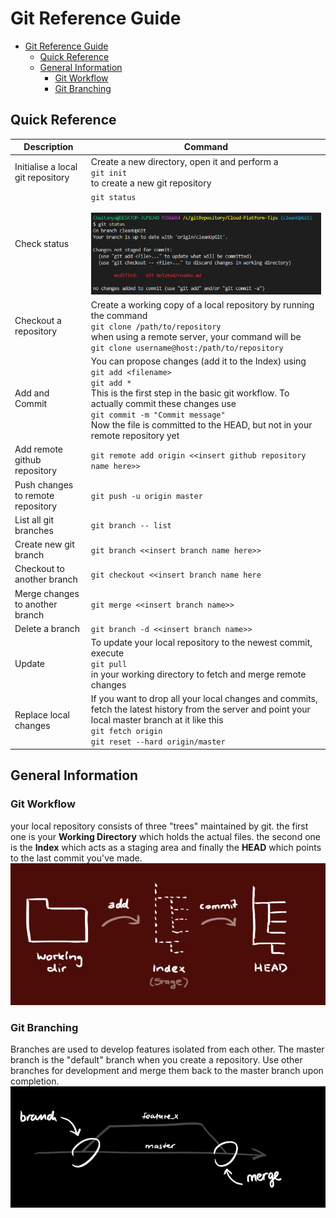 # Git Reference Guide

- [Git Reference Guide](#git-reference-guide)
  - [Quick Reference](#quick-reference)
  - [General Information](#general-information)
    - [Git Workflow](#git-workflow)
    - [Git Branching](#git-branching)

## Quick Reference

| Description                       | Command                                                                                                                                                                                                                                                                                                            |
| --------------------------------- | ------------------------------------------------------------------------------------------------------------------------------------------------------------------------------------------------------------------------------------------------------------------------------------------------------------------ |
| Initialise a local git repository | Create a new directory, open it and perform a <br> `git init` <br> to create a new git repository                                                                                                                                                                                                                  |
| Check status                      | `git status` <br><br> ![Git Status](https://github.com/chatenrk/Cloud-Platform-Tips/blob/cleanUpGit/Git%20Related/screenshots/git%20status.PNG) <br>                                                                                                                                                               |
| Checkout a repository             | Create a working copy of a local repository by running the command <br> `git clone /path/to/repository` <br> when using a remote server, your command will be <br> `git clone username@host:/path/to/repository`                                                                                                   |
| Add and Commit                    | You can propose changes (add it to the Index) using <br> `git add <filename>` <br> `git add *` <br> This is the first step in the basic git workflow. To actually commit these changes use <br> `git commit -m "Commit message"` <br> Now the file is committed to the HEAD, but not in your remote repository yet |
| Add remote github repository      | `git remote add origin <<insert github repository name here>>`                                                                                                                                                                                                                                                     |
| Push changes to remote repository | `git push -u origin master`                                                                                                                                                                                                                                                                                        |
| List all git branches             | `git branch -- list`                                                                                                                                                                                                                                                                                               |
| Create new git branch             | `git branch <<insert branch name here>>`                                                                                                                                                                                                                                                                           |
| Checkout to another branch        | `git checkout <<insert branch name here`                                                                                                                                                                                                                                                                           |
| Merge changes to another branch   | `git merge <<insert branch name>>`                                                                                                                                                                                                                                                                                 |
| Delete a branch                   | `git branch -d <<insert branch name>>`                                                                                                                                                                                                                                                                             |
| Update                            | To update your local repository to the newest commit, execute <br> `git pull` <br> in your working directory to fetch and merge remote changes                                                                                                                                                                     |
| Replace local changes             | If you want to drop all your local changes and commits, fetch the latest history from the server and point your local master branch at it like this <br> `git fetch origin` <br> `git reset --hard origin/master`                                                                                                  |


## General Information

### Git Workflow

your local repository consists of three "trees" maintained by git. the first one is your **Working Directory** which holds the actual files. the second one is the **Index** which acts as a staging area and finally the **HEAD** which points to the last commit you've made.
![Git Workflow](https://github.com/chatenrk/Cloud-Platform-Tips/blob/cleanUpGit/Git%20Related/screenshots/git%20workflow.PNG)

### Git Branching
Branches are used to develop features isolated from each other. The master branch is the "default" branch when you create a repository. Use other branches for development and merge them back to the master branch upon completion.
![Git Branching](https://github.com/chatenrk/Cloud-Platform-Tips/blob/cleanUpGit/Git%20Related/screenshots/git%20branching.PNG)